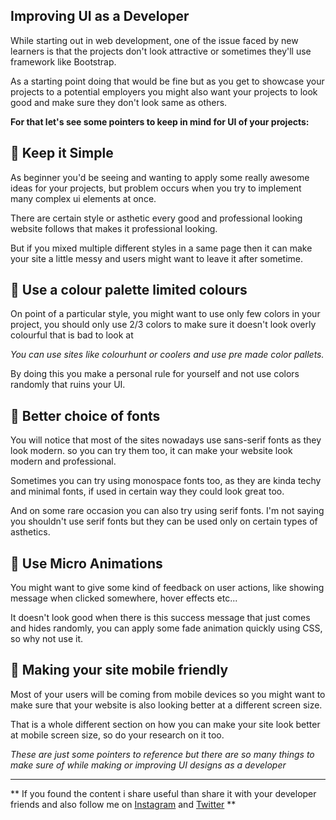 ## Improving UI as a Developer

While starting out in web development, one of the issue faced by new learners is that the projects don't look attractive or sometimes they'll use framework like Bootstrap.

As a starting point doing that would be fine but as you get to showcase your projects to a potential employers you might also want your projects to look good and make sure they don't look same as others.

__For that let's see some pointers to keep in mind for UI of your projects:__

## 🌟 Keep it Simple

As beginner you'd be seeing and wanting to apply some really awesome ideas for your projects, but problem occurs when you try to implement many complex ui elements at once.

There are certain style or asthetic every good and professional looking website follows that makes it professional looking.

But if you mixed multiple different styles in a same page then it can make your site a little messy and users might want to leave it after sometime.

## 🌟 Use a colour palette limited colours

On point of a particular style, you might want to use only few colors in your project, you should only use 2/3 colors to make sure it doesn't look overly colourful that is bad to look at

_You can use sites like colourhunt or coolers and use pre made color pallets._

By doing this you make a personal rule for yourself and not use colors randomly that ruins your UI.

## 🌟 Better choice of fonts

You will notice that most of the sites nowadays use sans-serif fonts as they look modern. so you can try them too, it can make your website look modern and professional. 

Sometimes you can try using monospace fonts too, as they are kinda techy and minimal fonts, if used in certain way they could look great too. 

And on some rare occasion you can also try using serif fonts. I'm not saying you shouldn't use serif fonts but they can be used only on certain types of asthetics.

## 🌟 Use Micro Animations

You might want to give some kind of feedback on user actions, like showing message when clicked somewhere, hover effects etc...

It doesn't look good when there is this success message that just comes and hides randomly, you can apply some fade animation quickly using CSS, so why not use it.


## 🌟 Making your site mobile friendly

Most of your users will be coming from mobile devices so you might want to make sure that your website is also looking better at a different screen size. 

That is a whole different section on how you can make your site look better at mobile screen size, so do your research on it too.

*These are just some pointers to reference but there are so many things to make sure of while making or improving UI designs as a developer*

___ 

** If you found the content i share useful than share it with your developer friends and also follow me on [Instagram](https://www.instagram.com/gaurav_vaala/) and [Twitter](https://twitter.com/gaurav_vaala) **